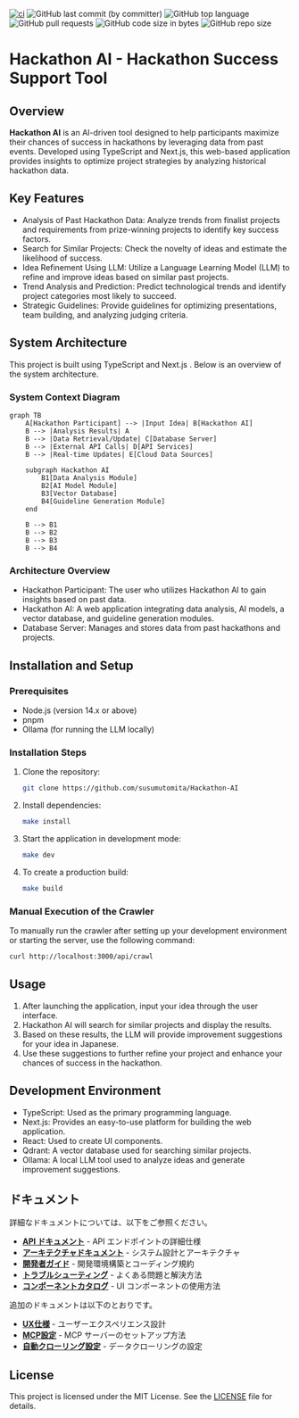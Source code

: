 [![ci](https://github.com/susumutomita/Hackathon-AI/actions/workflows/ci.yml/badge.svg?branch=main)](https://github.com/susumutomita/Hackathon-AI/actions/workflows/ci.yml)
![GitHub last commit (by committer)](https://img.shields.io/github/last-commit/susumutomita/Hackathon-AI)
![GitHub top language](https://img.shields.io/github/languages/top/susumutomita/Hackathon-AI)
![GitHub pull requests](https://img.shields.io/github/issues-pr/susumutomita/Hackathon-AI)
![GitHub code size in bytes](https://img.shields.io/github/languages/code-size/susumutomita/Hackathon-AI)
![GitHub repo size](https://img.shields.io/github/repo-size/susumutomita/Hackathon-AI)

# Hackathon AI - Hackathon Success Support Tool

## Overview

**Hackathon AI** is an AI-driven tool designed to help participants maximize their chances of success in hackathons by leveraging data from past events. Developed using TypeScript and Next.js, this web-based application provides insights to optimize project strategies by analyzing historical hackathon data.

## Key Features

- Analysis of Past Hackathon Data: Analyze trends from finalist projects and requirements from prize-winning projects to identify key success factors.
- Search for Similar Projects: Check the novelty of ideas and estimate the likelihood of success.
- Idea Refinement Using LLM: Utilize a Language Learning Model (LLM) to refine and improve ideas based on similar past projects.
- Trend Analysis and Prediction: Predict technological trends and identify project categories most likely to succeed.
- Strategic Guidelines: Provide guidelines for optimizing presentations, team building, and analyzing judging criteria.

## System Architecture

This project is built using TypeScript and Next.js . Below is an overview of the system architecture.

### System Context Diagram

```mermaid
graph TB
    A[Hackathon Participant] --> |Input Idea| B[Hackathon AI]
    B --> |Analysis Results| A
    B --> |Data Retrieval/Update| C[Database Server]
    B --> |External API Calls| D[API Services]
    B --> |Real-time Updates| E[Cloud Data Sources]

    subgraph Hackathon AI
        B1[Data Analysis Module]
        B2[AI Model Module]
        B3[Vector Database]
        B4[Guideline Generation Module]
    end

    B --> B1
    B --> B2
    B --> B3
    B --> B4
```

### Architecture Overview

- Hackathon Participant: The user who utilizes Hackathon AI to gain insights based on past data.
- Hackathon AI: A web application integrating data analysis, AI models, a vector database, and guideline generation modules.
- Database Server: Manages and stores data from past hackathons and projects.

## Installation and Setup

### Prerequisites

- Node.js (version 14.x or above)
- pnpm
- Ollama (for running the LLM locally)

### Installation Steps

1. Clone the repository:

    ```bash
    git clone https://github.com/susumutomita/Hackathon-AI
    ```

2. Install dependencies:

    ```bash
    make install
    ```

3. Start the application in development mode:

    ```bash
    make dev
    ```

4. To create a production build:

    ```bash
    make build
    ```

### Manual Execution of the Crawler

To manually run the crawler after setting up your development environment or starting the server, use the following command:

```bash
curl http://localhost:3000/api/crawl
```

## Usage

1. After launching the application, input your idea through the user interface.
2. Hackathon AI will search for similar projects and display the results.
3. Based on these results, the LLM will provide improvement suggestions for your idea in Japanese.
4. Use these suggestions to further refine your project and enhance your chances of success in the hackathon.

## Development Environment

- TypeScript: Used as the primary programming language.
- Next.js: Provides an easy-to-use platform for building the web application.
- React: Used to create UI components.
- Qdrant: A vector database used for searching similar projects.
- Ollama: A local LLM tool used to analyze ideas and generate improvement suggestions.

## ドキュメント

詳細なドキュメントについては、以下をご参照ください。

- **[API ドキュメント](docs/API.md)** - API エンドポイントの詳細仕様
- **[アーキテクチャドキュメント](docs/ARCHITECTURE.md)** - システム設計とアーキテクチャ
- **[開発者ガイド](docs/DEVELOPER_GUIDE.md)** - 開発環境構築とコーディング規約
- **[トラブルシューティング](docs/TROUBLESHOOTING.md)** - よくある問題と解決方法
- **[コンポーネントカタログ](docs/COMPONENTS.md)** - UI コンポーネントの使用方法

追加のドキュメントは以下のとおりです。
- **[UX仕様](docs/UX_SPEC.md)** - ユーザーエクスペリエンス設計
- **[MCP設定](docs/mcp-setup.md)** - MCP サーバーのセットアップ方法
- **[自動クローリング設定](docs/auto-crawl-setup.md)** - データクローリングの設定

## License

This project is licensed under the MIT License. See the [LICENSE](LICENSE) file for details.
